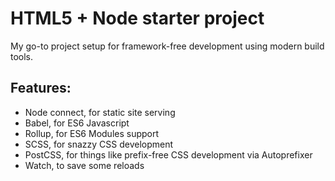 # HTML5 + Node starter project
My go-to project setup for framework-free development using modern build tools.

## Features:
 - Node connect, for static site serving
 - Babel, for ES6 Javascript
 - Rollup, for ES6 Modules support
 - SCSS, for snazzy CSS development
 - PostCSS, for things like prefix-free CSS development via Autoprefixer
 - Watch, to save some reloads
